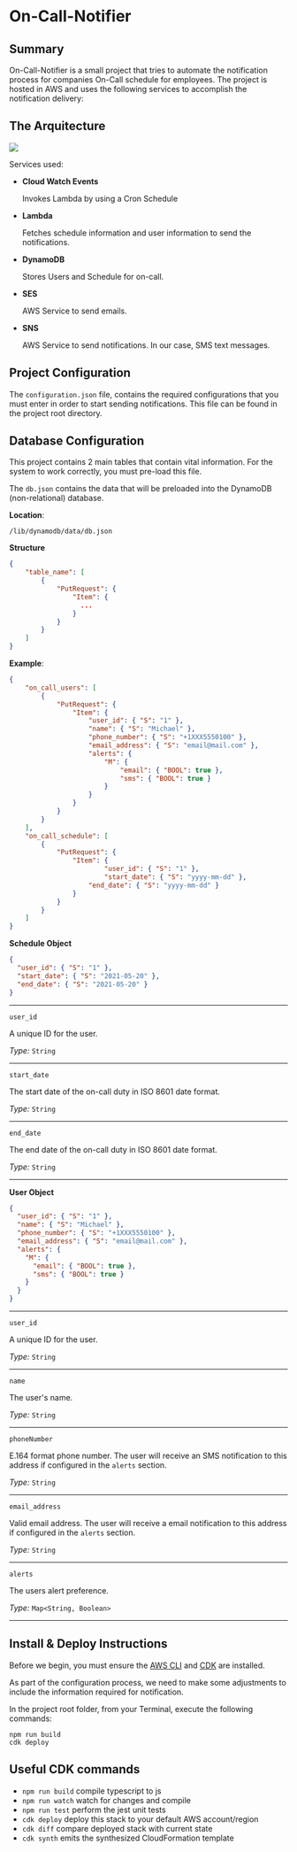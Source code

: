 # On-Call-Notifier




## Summary

On-Call-Notifier is a small project that tries to automate the notification process for companies On-Call schedule for employees. The project is hosted in AWS and uses the following services to accomplish the notification delivery:



## The Arquitecture



![](https://personal-public-bucket.s3.amazonaws.com/OnCallNotifierArquitecture.png)



Services used:

* **Cloud Watch Events**

  Invokes Lambda by using a Cron Schedule

* **Lambda**

  Fetches schedule information and user information to send the notifications.

* **DynamoDB**

  Stores Users and Schedule for on-call. 

* **SES**

  AWS Service to send emails.

* **SNS**

  AWS Service to send notifications. In our case, SMS text messages.



## Project Configuration

The `configuration.json` file, contains the required configurations that you must enter in order to start sending notifications. This file can be found in the project root directory.



## Database Configuration

This project contains 2 main tables that contain vital information. For the system to work correctly, you must pre-load this file.



The `db.json` contains the data that will be preloaded into the DynamoDB (non-relational) database. 



**Location**:

````
/lib/dynamodb/data/db.json
````



**Structure**

```json
{
    "table_name": [
        {   
            "PutRequest": {
                "Item": {
                  ...
                }
            }
        }
    ]
}
```

**Example**:

```json
{
    "on_call_users": [
        {   
            "PutRequest": {
                "Item": { 
                    "user_id": { "S": "1" },
                    "name": { "S": "Michael" },
                    "phone_number": { "S": "+1XXX5550100" },
                    "email_address": { "S": "email@mail.com" },
                    "alerts": {
                        "M": {
                            "email": { "BOOL": true },
                            "sms": { "BOOL": true }
                        } 
                    }
                }
            }
        }
    ],
    "on_call_schedule": [
        {   
            "PutRequest": {
                "Item": {
                		"user_id": { "S": "1" },
                		"start_date": { "S": "yyyy-mm-dd" },
                    "end_date": { "S": "yyyy-mm-dd" }
                }
            }
        }
    ]
}
```

**Schedule Object**

```json
{
  "user_id": { "S": "1" },
  "start_date": { "S": "2021-05-20" },
  "end_date": { "S": "2021-05-20" }
}
```

---

`user_id`

A unique ID for the user.

*Type:* `String`

----

`start_date`

The start date of the on-call duty in ISO 8601 date format.

*Type:* `String`

----

`end_date`

The end date of the on-call duty in ISO 8601 date format.

*Type:* `String`

----



**User Object**

```json
{ 
  "user_id": { "S": "1" }, 
  "name": { "S": "Michael" },
  "phone_number": { "S": "+1XXX5550100" },
  "email_address": { "S": "email@mail.com" }, 
  "alerts": {
    "M": {
      "email": { "BOOL": true },
      "sms": { "BOOL": true }
    } 
  }
}	
```

---

`user_id`

A unique ID for the user.

*Type:* `String`

----

`name`

The user's name.

*Type:* `String`

---

`phoneNumber`

E.164 format phone number.  The user will receive an SMS notification to this address if configured in the `alerts` section.

*Type:* `String`

---

`email_address`

Valid email address. The user will receive a email notification to this address if configured in the `alerts` section.

*Type:* `String`

---

`alerts`

The users alert preference.

*Type:* `Map<String, Boolean>`

---



## Install & Deploy Instructions



Before we begin, you must ensure the [AWS CLI](https://docs.aws.amazon.com/cli/latest/userguide/cli-chap-install.html) and [CDK](https://docs.aws.amazon.com/cdk/latest/guide/getting_started.html) are installed. 



As part of the configuration process, we need to make some adjustments to include the information required for notification.



In the project root folder, from your Terminal, execute the following commands:

```shell
npm run build
cdk deploy
```



## Useful CDK commands

 * `npm run build`   compile typescript to js
 * `npm run watch`   watch for changes and compile
 * `npm run test`    perform the jest unit tests
 * `cdk deploy`      deploy this stack to your default AWS account/region
 * `cdk diff`        compare deployed stack with current state
 * `cdk synth`       emits the synthesized CloudFormation template
